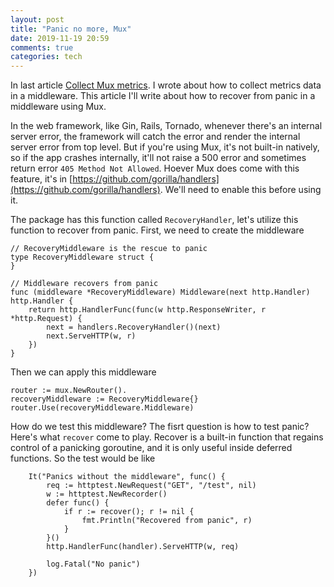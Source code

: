 ```yaml
---
layout: post
title: "Panic no more, Mux"
date: 2019-11-19 20:59
comments: true
categories: tech
---
```


In last article [Collect Mux metrics](/mux-metrics.html). I wrote about how to
collect metrics data in a middleware. This article I'll write about how to
recover from panic in a middleware using Mux.

In the web framework, like Gin, Rails, Tornado, whenever there's an internal
server error, the framework will catch the error and render the internal server
error from top level. But if you're using Mux, it's not built-in natively, so if
the app crashes internally, it'll not raise a 500 error and sometimes return
error `405 Method Not Allowed`. Hoever Mux does come with this feature, it's in
[https://github.com/gorilla/handlers](https://github.com/gorilla/handlers).
We'll need to enable this before using it.

The package has this function called `RecoveryHandler`, let's utilize this
function to recover from panic. First, we need to create the middleware

``` golang
// RecoveryMiddleware is the rescue to panic
type RecoveryMiddleware struct {
}

// Middleware recovers from panic
func (middleware *RecoveryMiddleware) Middleware(next http.Handler) http.Handler {
	return http.HandlerFunc(func(w http.ResponseWriter, r *http.Request) {
		next = handlers.RecoveryHandler()(next)
		next.ServeHTTP(w, r)
	})
}
 ```

Then we can apply this middleware
```golang
router := mux.NewRouter().
recoveryMiddleware := RecoveryMiddleware{}
router.Use(recoveryMiddleware.Middleware)
```

How do we test this middleware? The fisrt question is how to test panic? Here's
what `recover` come to play. Recover is a built-in function that regains control
of a panicking goroutine, and it is only useful inside deferred functions. So
the test would be like
```golang
	It("Panics without the middleware", func() {
		req := httptest.NewRequest("GET", "/test", nil)
		w := httptest.NewRecorder()
		defer func() {
			if r := recover(); r != nil {
				fmt.Println("Recovered from panic", r)
			}
		}()
		http.HandlerFunc(handler).ServeHTTP(w, req)

		log.Fatal("No panic")
	})
```

